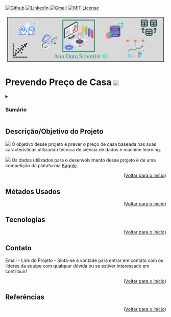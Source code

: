 <a name="readme-top"></a>


[![Github][gitHub-shield]][gitHub-url]
[![LinkedIn][linkedin-shield]][linkedin-url]
[![Gmail][gmail-shield]][gmail-url]
[![MIT License][license-shield]][license-url]


<img src="03-Imagens/AnaDataScientist.png" >

# Prevendo Preço de Casa <img src="https://user-images.githubusercontent.com/57241391/216849469-1649b014-7add-4d4c-8b98-66869b30f5cd.png" height="50">

<!-- TABLE OF CONTENTS -->
<details>
 <summary><h3>Sumário</h3></summary>
  <ol>
    <li>
      <a href="#about-the-project">About The Project</a>
      <ul>
        <li><a href="#built-with">Built With</a></li>
      </ul>
    </li>
    <li>
      <a href="#getting-started">Getting Started</a>
      <ul>
        <li><a href="#prerequisites">Prerequisites</a></li>
        <li><a href="#installation">Installation</a></li>
      </ul>
    </li>
    <li><a href="#usage">Usage</a></li>
    <li><a href="#roadmap">Roadmap</a></li>
    <li><a href="#contributing">Contributing</a></li>
    <li><a href="#license">License</a></li>
    <li><a href="#contact">Contact</a></li>
    <li><a href="#acknowledgments">Acknowledgments</a></li>
  </ol>
</details>

## Descrição/Objetivo do Projeto
 
<img src="https://user-images.githubusercontent.com/57241391/216849763-68b56084-894c-482b-9010-540d80feb9b3.png" height="30"> O objetivo desse projeto é prever o preço de casa baseada nas suas características utilizando técnica de ciência de dados e machine learning. 

<img src="https://user-images.githubusercontent.com/57241391/216849829-168f8429-443d-4fcb-80f6-0b7333421924.png" height="20"> Os dados utilizados para o desenvolvimento desse projeto é de uma competição da plataforma [Kaggle](https://www.kaggle.com/competitions/house-prices-advanced-regression-techniques). 

<p align="right">(<a href="#readme-top">Voltar para o início</a>)</p>


## Métados Usados

<p align="right">(<a href="#readme-top">Voltar para o início</a>)</p>

## Tecnologias

<p align="right">(<a href="#readme-top">Voltar para o início</a>)</p>

## Contato

Email -
Link do Projeto - 
Sinta-se à vontade para entrar em contato com os líderes da equipe com qualquer dúvida ou se estiver interessado em contribuir!

<p align="right">(<a href="#readme-top">Voltar para o início</a>)</p>

## Referências

<p align="right">(<a href="#readme-top">Voltar para o início</a>)</p>


[gitHub-shield]: https://img.shields.io/badge/github-%23121011.svg?style=for-the-badge&logo=github&logoColor=white
[gitHub-url]: https://github.com/anamariapego/

[linkedin-shield]: https://img.shields.io/badge/linkedin-%230077B5.svg?style=for-the-badge&logo=linkedin&logoColor=white
[linkedin-url]: https://www.linkedin.com/in/ana-pego/

[gmail-shield]: https://img.shields.io/badge/Gmail-D14836?style=for-the-badge&logo=gmail&logoColor=white
[gmail-url]: anapinheiro0404@gmail.com

[license-shield]: https://img.shields.io/github/license/anamariapego/House_Price_Predicition.svg?style=for-the-badge
[license-url]: https://github.com/anamariapego/House_Price_Predicition/blob/main/LICENSE
